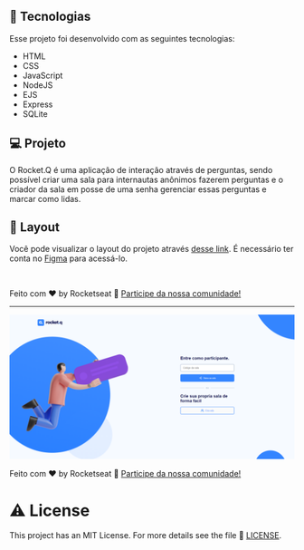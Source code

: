 


## 🚀 Tecnologias

Esse projeto foi desenvolvido com as seguintes tecnologias:

- HTML
- CSS
- JavaScript
- NodeJS
- EJS
- Express
- SQLite

## 💻 Projeto

O Rocket.Q é uma aplicação de interação através de perguntas, sendo possível criar uma sala para internautas anônimos fazerem perguntas e o criador da sala em posse de uma senha gerenciar essas perguntas e marcar como lidas.

## 🔖 Layout

Você pode visualizar o layout do projeto através [desse link](https://www.figma.com/community/file/1009821158959690135/Roquet.q). É necessário ter conta no [Figma](https://figma.com) para acessá-lo.

<br>

Feito com ♥ by Rocketseat :wave: [Participe da nossa comunidade!](https://discordapp.com/invite/gCRAFhc)

---

<center><img src="images/README_exemplo.png" alt="Print do site para Readme_Exemplo"/></center>

Feito com ♥ by Rocketseat :wave: [Participe da nossa comunidade!](https://discordapp.com/invite/gCRAFhc)

# ⚠️ License

This project has an MIT License.
For more details see the file 🧾 [LICENSE](https://github.com/Abaine-desing/Mission-Discover-Foundation/blob/master/License).